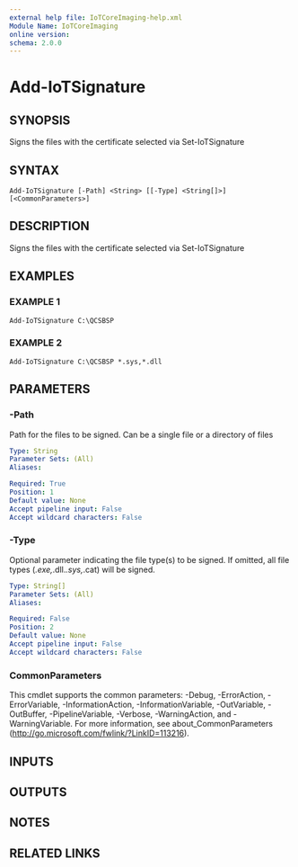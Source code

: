 ```yaml
---
external help file: IoTCoreImaging-help.xml
Module Name: IoTCoreImaging
online version:
schema: 2.0.0
---
```


# Add-IoTSignature

## SYNOPSIS
Signs the files with the certificate selected via Set-IoTSignature

## SYNTAX

```
Add-IoTSignature [-Path] <String> [[-Type] <String[]>] [<CommonParameters>]
```

## DESCRIPTION
Signs the files with the certificate selected via Set-IoTSignature

## EXAMPLES

### EXAMPLE 1
```
Add-IoTSignature C:\QCSBSP
```

### EXAMPLE 2
```
Add-IoTSignature C:\QCSBSP *.sys,*.dll
```

## PARAMETERS

### -Path
Path for the files to be signed.
Can be a single file or a directory of files

```yaml
Type: String
Parameter Sets: (All)
Aliases:

Required: True
Position: 1
Default value: None
Accept pipeline input: False
Accept wildcard characters: False
```

### -Type
Optional parameter indicating the file type(s) to be signed.
If omitted, all file types (*.exe,*.dll.*.sys,*.cat) will be signed.

```yaml
Type: String[]
Parameter Sets: (All)
Aliases:

Required: False
Position: 2
Default value: None
Accept pipeline input: False
Accept wildcard characters: False
```

### CommonParameters
This cmdlet supports the common parameters: -Debug, -ErrorAction, -ErrorVariable, -InformationAction, -InformationVariable, -OutVariable, -OutBuffer, -PipelineVariable, -Verbose, -WarningAction, and -WarningVariable. For more information, see about_CommonParameters (http://go.microsoft.com/fwlink/?LinkID=113216).

## INPUTS

## OUTPUTS

## NOTES

## RELATED LINKS
